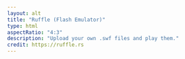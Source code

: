 ```yaml
---
layout: alt
title: "Ruffle (Flash Emulator)"
type: html
aspectRatio: "4:3"
description: "Upload your own .swf files and play them."
credit: https://ruffle.rs
---
```

